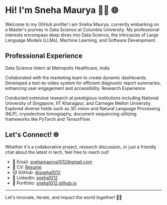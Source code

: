 # Hi! I'm Sneha Maurya 👩‍💻 🌐

Welcome to my GitHub profile! I am Sneha Maurya, currently embarking on a Master's journey in Data Science at Columbia University. My professional interests encompass deep dives into Data Science, the intricacies of Large Language Models (LLMs), Machine Learning, and Software Development.

## Professional Experience
Data Science Intern at Metropolis Healthcare, India

Collaborated with the marketing team to create dynamic dashboards.
Developed a text-to-video system for efficient diagnostic report summaries, enhancing user engagement and accessibility.
Research Experience

Conducted extensive research at prestigious institutions including National University of Singapore, IIT Kharagpur, and Carnegie Mellon University.
Explored diverse fields such as 3D vision and Natural Language Processing (NLP), cryoelectron tomography, document sequencing utilizing frameworks like PyTorch and TensorFlow.
  
## Let's Connect! 🌐

Whether it's a collaborative project, research discussion, or just a friendly chat about the latest in tech, feel free to reach out!

- 📩 Email: snehamaurya1012@gmail.com
- 📄 CV: [Resume](https://drive.google.com/file/d/1KnNy4x2mhuoHJHXaiZ9VsDWu7lDySUfW/view)
- 🐱 GitHub: [@sneha1012](https://github.com/sneha1012)
- 🔗 LinkedIn: [sneha1012](https://linkedin.com/in/sneha101202)
- 💼 Portfolio: [sneha1012.github.io](https://sneha1012.github.io)

---

Let's innovate, iterate, and impact the world together! 🚀🌟


<!--*sneha1012/sneha1012** is a ✨ _special_ ✨ repository because its `README.md` (this file) appears on your GitHub profile.

Here are some ideas to get you started:

- 🔭 I’m currently working on ...
- 🌱 I’m currently learning ...
- 👯 I’m looking to collaborate on ...
- 🤔 I’m looking for help with ...
- 💬 Ask me about ...
- 📫 How to reach me: ...
- 😄 Pronouns: ...
- ⚡ Fun fact: ...
-->
